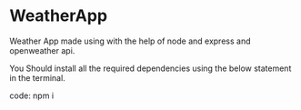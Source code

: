# WeatherApp
Weather App made using with the help of node and express and openweather api.


You Should install all the required dependencies using the below statement in the terminal.

code: npm i
